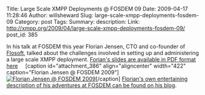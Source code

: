 Title: Large Scale XMPP Deployments @ FOSDEM 09
Date: 2009-04-17 11:28:46
Author: willsheward
Slug: large-scale-xmpp-deployments-fosdem-09
Category: post
Tags: 
Summary: description:
Link: http://xmpp.org/2009/04/large-scale-xmpp-deployments-fosdem-09/
post_id: 385


In his talk at FOSDEM this year Florian Jensen, CTO and co-founder of [Flosoft](http://flosoft.biz/), talked about the challenges involved in setting up and administering a large scale XMPP deployment. [Forian's slides are available in PDF format here](http://stage.xmpp.org/?attachment_id=387)     [caption id="attachment_386" align="aligncenter" width="422" caption="Florian Jensen @ FOSDEM 2009"][![Florian Jensen @ FOSDEM 2009](http://stage.xmpp.org/wp-content/uploads/2009/04/florian.jpg)](http://stage.xmpp.org/?attachment_id=386)[/caption] [Florian's own entertaining description of his adventures at FOSDEM can be found on his blog](http://florianjensen.com/2009/03/06/fosdem09-summary/).
